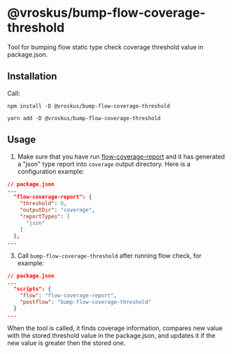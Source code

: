 # @vroskus/bump-flow-coverage-threshold

Tool for bumping flow static type check coverage threshold value in package.json.

## Installation

Call:

`npm install -D @vroskus/bump-flow-coverage-threshold`

`yarn add -D @vroskus/bump-flow-coverage-threshold`

## Usage

1. Make sure that you have run [flow-coverage-report](https://www.npmjs.com/package/flow-coverage-report) and it has generated a "json" type report into `coverage` output directory. Here is a configuration example:

```json
// package.json
...
  "flow-coverage-report": {
    "threshold": 0,
    "outputDir": "coverage",
    "reportTypes": [
      "json"
    ]
  },
...
```

3. Call `bump-flow-coverage-threshold` after running flow check, for example:

```json
// package.json
...
  "scripts": {
    "flow": "flow-coverage-report",
    "postflow": "bump-flow-coverage-threshold"
  }
...
```

When the tool is called, it finds coverage information, compares new value with the stored threshold value in the package.json, and updates it if the new value is greater then the stored one.
